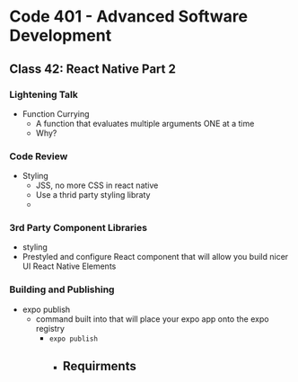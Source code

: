 # Code 401 - Advanced Software Development

## Class 42: React Native Part 2

### Lightening Talk
  - Function Currying
    - A function that evaluates multiple arguments ONE at a time
    - Why?


### Code Review
- Styling 
  - JSS, no more CSS in react native 
  - Use a thrid party styling libraty
  - 

### 3rd Party Component Libraries
- styling 
- Prestyled and configure React component that will allow you build nicer UI
React Native Elements

### Building and Publishing
- expo publish
  - command built into that will place your expo app onto the expo registry
    - `expo publish`
      - Requirments
        - 


